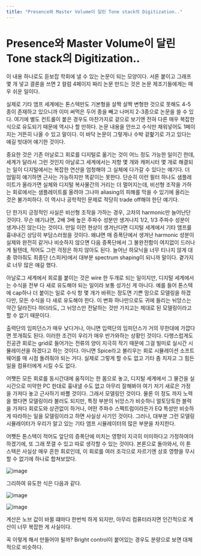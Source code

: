 ```yaml
---
title: "Presence와 Master Volume이 달린 Tone stack의 Digitization.."
---
```

# Presence와 Master Volume이 달린 Tone stack의 Digitization..


이 내용 하나로도 듣보잡 학회에 낼 수 있는 논문이 되는 모양이다. 서론 붙이고 그래프 몇 개 넣고 결론을 쓰면 2 컬럼 4페이지 짜리 논문 만드는 것은 논문 제조기들에게는 매우 쉬운 일이다. 




실제로 기타 앰프 세계에는 톤스텍만도 기본형을 살짝 살짝 변형한 것으로 못해도 4-5 종이 존재하고 있으니까 이미 써먹은 두어 종을 빼고 나머지 2-3종으로 논문을 쓸 수 있다. 여기에 별도 컨트롤이 붙은 경우도 마찬가지로 겉으로 보기엔 전혀 다른 매우 복잡한 식으로 유도되기 때문에 역시나 할 만하다. 논문 내용을 안쓰고 수식만 채워넣어도 1페이지는 거뜬히 나올 수 있고 말이다. 이 바닥 논문이 그렇게나 수박 겉핥기로 가고 있다는 얘길 빗대어 얘기한 것이다. 




중요한 것은 기존 아날로그 회로를 디지털로 옮기는 것이 어느 정도 가능한 일이긴 한데, 세계가 달라서 그런 것인지 아날로그 세계에서는 저항 몇 개와 캐퍼시터 몇 개로 해결되는 일이 디지털에서는 복잡한 연산을 엄청해야 그 실체에 다가갈 수 있다는 얘기다. 더 엄밀히 얘기하면 근사는 가능하지만 똑같이는 못한다. 단순히 이런 필터 하나도 샘플레이트가 올라가면 실체와 디지털 복사물간의 거리는 더 멀어지는데, 비선형 조작을 가하는 회로에서는 샘플레이트를 올려야 그나마 aliasing의 피해를 막을 수 있기에 올리는 것은 불가피하다. 이 역시나 공학적인 문제로 적당히 trade off해야 한단 얘기다.




단 한가지 긍정적인 사실은 비선형 조작을 가하는 경우, 고차의 harmonic만 늘어난단 것이다. 무슨 얘기냐면, 2배 3배 높은 주파수 성분만 생겨나지 1/2, 1/3 주파수 성분이 생겨나진 않는다는 것이다. 만일 이런 현상이 생겨난다면 디지털 세계에서 기타 앰프를 흉내내긴 상당히 부담스러웠을 것이다. 왜냐면 매 증폭단에서 생겨난 harmonic 성분이 실제와 완전히 같거나 비슷하지 않으면 다음 증폭단에서 그 불완전함이 여지없이 드러나게 될텐데, 적어도 그런 걱정은 하지 않아도 된다. 늘어난 하모닉을 너무 티나지 않게 대충 깎아줘도 최종단 (스피커)에서 대부분 spectrum shaping이 되니까 말이다. 곁가지로 너무 많은 얘길 했다. 




아날로그 세계에서 회로를 붙이는 것은 wire 한 두개로 되는 일이지만, 디지털 세계에서는 수식을 전부 다 새로 유도해야 되는 일이라 보통 성가신 게 아니다. 예를 들어 톤스텍에 cap하나 더 붙이는 일로 수식 항 몇 개가 바뀌는 정도면 기쁜 맘으로 모델링을 하겠다만, 모든 수식을 다 새로 유도해야 한다. 이 변화 하나만으로도 귀에 들리는 뉘앙스는 약간 달라진다 하더라도, 그 뉘앙스만 전달하는 것만 가지고는 제대로 된 모델링이라고 할 수 없기 때문이다.




출력단의 임피던스가 매우 낮다거나, 아니면 입력단의 임피던스가 거의 무한대에 가깝다면 쪼개줘도 된다. 이러한 조건이 우리가 매우 반가와하는 상황인 것이다. 다행스럽게도 진공관 회로는 grid로 들어가는 전류의 양이 지극히 작기 때문에 그걸 빌미로 실시간 시뮬레이션을 하겠다고 하는 것이다. 아니면 Spice라고 불리우는 회로 시뮬레이션 소프트웨어를 매 시점 돌려줘야 되는 거다. 실제로 그렇게 할 수도 없고 기타 좀 치자고 그 힘든 일을 컴퓨터에게 시킬 수도 없다. 




어쨋든 모든 회로를 동시간대에 움직이는 한 몸으로 놓고, 디지털 세계에서 그 물건을 실시간으로 미약한 PC 한대로 흉내낼 수도 없고 아무리 잘해봐야 여기 저기 새로은 가정을 가져다 놓고 근사하기 바쁠 것이다. 그래서 모델링인 것이다. 물론 이 정도 까지 노력을 했다면 모델링이라 불러도 되지만, 특정 부분의 뉘앙스가 비슷하니 얼토당토한 블럭을 가져다 회로도와 상관없이 하거나, 어떤 주파수 스펙트럼이라든가 EQ 특성만 비슷하게 따라하는 일을 모델링이라고 하면 사실상 사기인 것이다. 그러나, 대부분 그런 모델링 시뮬레이터가 우리가 알고 있는 기타 앰프 시뮬레이터의 많은 부분을 차지한다. 




어쨋든 톤스텍이 적어도 앞단의 증폭단에 미치는 영향이 지극히 미미하다고 가정하여야 하겠기에, 또 그래 쪼갤 수 있고 따로 생각할 수 있는 것이다. 본론으로 돌아와서, 이 톤스텍은 사실상 매우 흔한 회로인데, 이 회로를 여러 조각으로 자르기엔 상호 영향을 무시할 수 없기에 하나로 합쳐보았다. 






![image](2f8e545214e59efdcc1558ac9f778a3b.png)


그리하여 유도한 식은 다음과 같다.




![image](51d84a65b2390f77c9b8f3ea3eb2568f.png)





![image](35f6e819d7c761abcc40ec0623b0646b.png)




계산은 노브 값이 바뀔 떄마다 한번씩 하게 되지만, 아무리 컴퓨터라지면 인간적으로 계산이 너무 복잡한 게 사실이다.

꼭 이렇게 해서 만들어야 될까? Bright control이 붙어있는 경우도 분량으로 보면 대체적으로 비슷하다.









